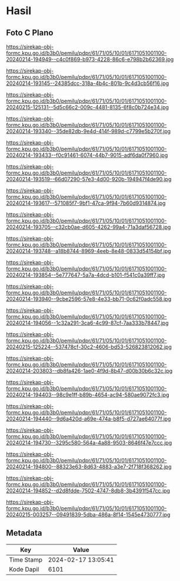 # Hasil

## Foto C Plano

https://sirekap-obj-formc.kpu.go.id/b3b0/pemilu/pdpr/61/71/05/10/01/6171051001100-20240214-194949--c4c0f869-b973-4228-86c6-e798b2b62369.jpg

https://sirekap-obj-formc.kpu.go.id/b3b0/pemilu/pdpr/61/71/05/10/01/6171051001100-20240214-193145--24385dcc-318a-4b4c-801b-9c4d3cb56f16.jpg

https://sirekap-obj-formc.kpu.go.id/b3b0/pemilu/pdpr/61/71/05/10/01/6171051001100-20240215-125131--5d5c66c2-009c-4481-8135-6f8c0b724e34.jpg

https://sirekap-obj-formc.kpu.go.id/b3b0/pemilu/pdpr/61/71/05/10/01/6171051001100-20240214-193340--35de82db-9e4d-414f-989d-c7799e5b270f.jpg

https://sirekap-obj-formc.kpu.go.id/b3b0/pemilu/pdpr/61/71/05/10/01/6171051001100-20240214-193433--f0c91461-6074-44b7-9015-adf6da0f7960.jpg

https://sirekap-obj-formc.kpu.go.id/b3b0/pemilu/pdpr/61/71/05/10/01/6171051001100-20240214-193519--66d07290-57e3-4d00-920b-194947f4de90.jpg

https://sirekap-obj-formc.kpu.go.id/b3b0/pemilu/pdpr/61/71/05/10/01/6171051001100-20240214-193617--571085f7-9bf1-47ca-9f94-7b60d9314874.jpg

https://sirekap-obj-formc.kpu.go.id/b3b0/pemilu/pdpr/61/71/05/10/01/6171051001100-20240214-193705--c32cb0ae-d605-4262-99a4-71a3daf56728.jpg

https://sirekap-obj-formc.kpu.go.id/b3b0/pemilu/pdpr/61/71/05/10/01/6171051001100-20240214-193748--a18b8744-8969-4eeb-8e48-0833d54154bf.jpg

https://sirekap-obj-formc.kpu.go.id/b3b0/pemilu/pdpr/61/71/05/10/01/6171051001100-20240214-193854--5e777647-5a7a-4dcd-b101-f541c0a39ff7.jpg

https://sirekap-obj-formc.kpu.go.id/b3b0/pemilu/pdpr/61/71/05/10/01/6171051001100-20240214-193940--9cbe2596-57e8-4e33-bb71-0c62f0adc558.jpg

https://sirekap-obj-formc.kpu.go.id/b3b0/pemilu/pdpr/61/71/05/10/01/6171051001100-20240214-194056--1c32a291-3ca6-4c99-87cf-7aa333b78447.jpg

https://sirekap-obj-formc.kpu.go.id/b3b0/pemilu/pdpr/61/71/05/10/01/6171051001100-20240215-125224--537478cf-30c2-4606-bd53-526823812062.jpg

https://sirekap-obj-formc.kpu.go.id/b3b0/pemilu/pdpr/61/71/05/10/01/6171051001100-20240214-203803--db8fa426-1ae0-4f9d-8b47-d00b30b6c32c.jpg

https://sirekap-obj-formc.kpu.go.id/b3b0/pemilu/pdpr/61/71/05/10/01/6171051001100-20240214-194403--98c9e1ff-b89b-4654-ac94-580ae9072fc3.jpg

https://sirekap-obj-formc.kpu.go.id/b3b0/pemilu/pdpr/61/71/05/10/01/6171051001100-20240214-194440--9d6a420d-a69e-474a-b8f5-d727ae64077f.jpg

https://sirekap-obj-formc.kpu.go.id/b3b0/pemilu/pdpr/61/71/05/10/01/6171051001100-20240214-194730--3295c580-564a-4a88-9503-8646f47e7ccc.jpg

https://sirekap-obj-formc.kpu.go.id/b3b0/pemilu/pdpr/61/71/05/10/01/6171051001100-20240214-194800--88323e63-8d63-4883-a3e7-2f718f368262.jpg

https://sirekap-obj-formc.kpu.go.id/b3b0/pemilu/pdpr/61/71/05/10/01/6171051001100-20240214-194852--d2d8fdde-7502-4747-8db8-3b4391f547cc.jpg

https://sirekap-obj-formc.kpu.go.id/b3b0/pemilu/pdpr/61/71/05/10/01/6171051001100-20240215-003257--09491839-5dba-486a-8f14-1545e4730777.jpg


## Metadata

| Key        | Value               |
| ---------- | ------------------- |
| Time Stamp | 2024-02-17 13:05:41 |
| Kode Dapil | 6101                |




